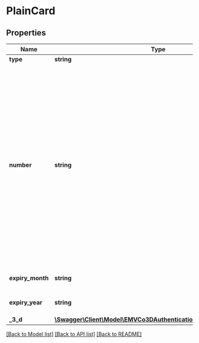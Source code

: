 # PlainCard

## Properties
Name | Type | Description | Notes
------------ | ------------- | ------------- | -------------
**type** | **string** |  | [optional] 
**number** | **string** | Merchants that have the option to store card information on their end can use the &#x60;number&#x60; property instead of &#x60;alias&#x60;. Please note that this option is only available to merchants that fulfill the requirements by PCI DSS to store sensitive information on their side and only upon request. | [optional] 
**expiry_month** | **string** | The expiry month of the credit card. | [optional] 
**expiry_year** | **string** | The expiry year of the credit card. | [optional] 
**_3_d** | [**\Swagger\Client\Model\EMVCo3DAuthenticationDataAuthorizeRequest**](EMVCo3DAuthenticationDataAuthorizeRequest.md) |  | [optional] 

[[Back to Model list]](../../README.md#documentation-for-models) [[Back to API list]](../../README.md#documentation-for-api-endpoints) [[Back to README]](../../README.md)

